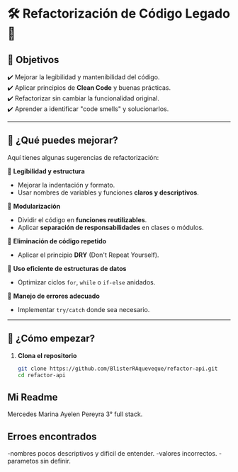 # 🛠️ Refactorización de Código Legado 🚀

## 🎯 Objetivos  
✔️ Mejorar la legibilidad y mantenibilidad del código.  
✔️ Aplicar principios de **Clean Code** y buenas prácticas.  
✔️ Refactorizar sin cambiar la funcionalidad original.  
✔️ Aprender a identificar "code smells" y solucionarlos.  

---

## 🔎 ¿Qué puedes mejorar?  
Aquí tienes algunas sugerencias de refactorización:  

📌 **Legibilidad y estructura**  
- Mejorar la indentación y formato.  
- Usar nombres de variables y funciones **claros y descriptivos**.  

📌 **Modularización**  
- Dividir el código en **funciones reutilizables**.  
- Aplicar **separación de responsabilidades** en clases o módulos.  

📌 **Eliminación de código repetido**  
- Aplicar el principio **DRY** (Don't Repeat Yourself).  

📌 **Uso eficiente de estructuras de datos**  
- Optimizar ciclos `for`, `while` o `if-else` anidados.  

📌 **Manejo de errores adecuado**  
- Implementar `try/catch` donde sea necesario.  

---

## 🚀 ¿Cómo empezar?  
1. **Clona el repositorio**  
   ```bash
   git clone https://github.com/BlisterRAqueveque/refactor-api.git
   cd refactor-api
## Mi Readme 
Mercedes Marina Ayelen Pereyra 3° full stack.

## Erroes encontrados
-nombres pocos descriptivos y dificil de entender.
-valores incorrectos.
-parametos sin definir.